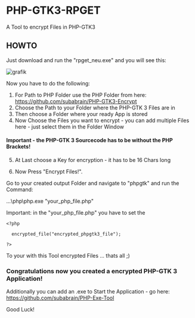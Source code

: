 # PHP-GTK3-RPGET
A Tool to encrypt Files in PHP-GTK3

## HOWTO

Just download and run the "rpget_neu.exe" and you will see this:

![grafik](https://github.com/subabrain/PHP-GTK3-RPGET/assets/7425736/eef5db88-275b-45cb-b9ac-131f75008602)

Now you have to do the following:

1. For Path to PHP Folder use the PHP Folder from here: https://github.com/subabrain/PHP-GTK3-Encrypt
2. Choose the Path to your Folder where the PHP-GTK 3 Files are in
3. Then choose a Folder where your ready App is stored
4. Now Choose the Files you want to encrypt - you can add multiple Files here - just select them in the Folder Window

####  Important - the PHP-GTK 3 Sourcecode has to be without the PHP Brackets!

5. At Last choose a Key for encryption - it has to be 16 Chars long

6. Now Press "Encrypt Files!".

Go to your created output Folder and navigate to "phpgtk" and run the Command:

.\..\php\php.exe "your_php_file.php"

Important: in the "your_php_file.php" you have to set the

```
<?php

  encrypted_file("encrypted_phpgtk3_file");

?>
```
To your with this Tool encrypted Files ... thats all ;)

### Congratulations now you created a encrypted PHP-GTK 3 Application!

Additionally you can add an .exe to Start the Application - go here: https://github.com/subabrain/PHP-Exe-Tool

Good Luck!
